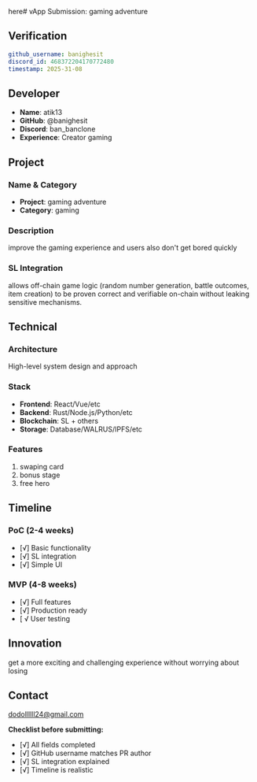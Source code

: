 here# vApp Submission: gaming adventure

## Verification
```yaml
github_username: banighesit
discord_id: 468372204170772480
timestamp: 2025-31-08
```

## Developer
- **Name**: atik13
- **GitHub**: @banighesit
- **Discord**: ban_banclone
- **Experience**: Creator gaming

## Project

### Name & Category
- **Project**: gaming adventure
- **Category**: gaming

### Description
improve the gaming experience and users also don't get bored quickly

### SL Integration  
allows off-chain game logic (random number generation, battle outcomes, item creation) to be proven correct and verifiable on-chain without leaking sensitive mechanisms.

## Technical

### Architecture
High-level system design and approach

### Stack
- **Frontend**: React/Vue/etc
- **Backend**: Rust/Node.js/Python/etc  
- **Blockchain**: SL + others
- **Storage**: Database/WALRUS/IPFS/etc

### Features
1. swaping card
2. bonus stage 
3. free hero

## Timeline

### PoC (2-4 weeks)
- [√] Basic functionality
- [√] SL integration
- [√] Simple UI

### MVP (4-8 weeks)  
- [√] Full features
- [√] Production ready
- [ √ User testing

## Innovation
get a more exciting and challenging experience without worrying about losing

## Contact
dodollllll24@gmail.com


**Checklist before submitting:**
- [√] All fields completed
- [√] GitHub username matches PR author  
- [√] SL integration explained
- [√] Timeline is realistic
